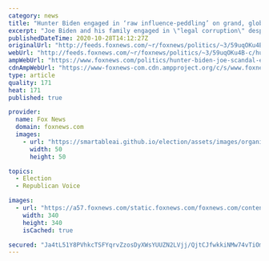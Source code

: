 ```yaml
---
category: news
title: "Hunter Biden engaged in ‘raw influence-peddling’ on grand, global scale: Turley"
excerpt: "Joe Biden and his family engaged in \"legal corruption\" despite claims of no wrongdoing, Fox News contributor Jonathan Turley argued Wednesday."
publishedDateTime: 2020-10-28T14:12:27Z
originalUrl: "http://feeds.foxnews.com/~r/foxnews/politics/~3/59uqOKu4B-c/hunter-biden-joe-scandal-election-corruption-jonathan-turley"
webUrl: "http://feeds.foxnews.com/~r/foxnews/politics/~3/59uqOKu4B-c/hunter-biden-joe-scandal-election-corruption-jonathan-turley"
ampWebUrl: "https://www.foxnews.com/politics/hunter-biden-joe-scandal-election-corruption-jonathan-turley.amp"
cdnAmpWebUrl: "https://www-foxnews-com.cdn.ampproject.org/c/s/www.foxnews.com/politics/hunter-biden-joe-scandal-election-corruption-jonathan-turley.amp"
type: article
quality: 171
heat: 171
published: true

provider:
  name: Fox News
  domain: foxnews.com
  images:
    - url: "https://smartableai.github.io/election/assets/images/organizations/foxnews.com-50x50.jpg"
      width: 50
      height: 50

topics:
  - Election
  - Republican Voice

images:
  - url: "https://a57.foxnews.com/static.foxnews.com/foxnews.com/content/uploads/2018/09/340/340/calebparkeheadshot0622182.jpg?ve=1&tl=1"
    width: 340
    height: 340
    isCached: true

secured: "Ja4tL51Y8PVhkcTSFYqrvZzosDyXWsYUUZN2LVjj/QjtCJfwkkiNMw74vTiOmvC1ToMqjqk3YsHZC6CW3LjuZdi4x5zQEZkwCYkFTR+ce2iICh4fGHM/4TD5ygLlOL9QxvA5f7IGtnpMvtWUQE7VXOi5zWShxV3OC0snfH1LYspmHNbayKCjsrEaHH8Olzjg39nWV+1gohRLspL6q331iNGBcZr3+ftME8MY9v2nGI4O5Q+kdS/dgfNyMaC8/PUYBECQrFyTPKTYENvJkKwSzcXjnFwES1/SQm082Hrc1/P+5NIgFnWa7dMUo6L1kuCYTICOkezQfb6OMJrNxq7QwTqfdpqlnPzxeaMw4UyrV8Q=;/CY/VPSKJCGztSj2LfH1ZQ=="
---
```



